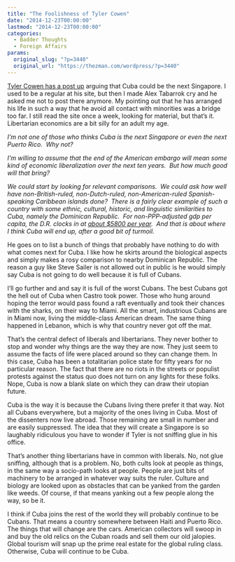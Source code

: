 ```yaml
---
title: "The Foolishness of Tyler Cowen"
date: "2014-12-23T00:00:00"
lastmod: "2014-12-23T00:00:00"
categories:
  - Badder Thoughts
  - Foreign Affairs
params:
  original_slug: "?p=3440"
  original_url: "https://thezman.com/wordpress/?p=3440"
---
```


<a
href="http://marginalrevolution.com/marginalrevolution/2014/12/how-much-economic-potential-does-cuba-have.html"
rel="noopener" target="_blank">Tyler Cowen has a post up</a> arguing
that Cuba could be the next Singapore. I used to be a regular at his
site, but then I made Alex Tabarrok cry and he asked me not to post
there anymore. My pointing out that he has arranged his life in such a
way that he avoid all contact with minorities was a bridge too far. I
still read the site once a week, looking for material, but that’s it.
Libertarian economics are a bit silly for an adult my age.

*I’m not one of those who thinks Cuba is the next Singapore or even the
next Puerto Rico.  Why not?*

*I’m willing to assume that the end of the American embargo will mean
some kind of economic liberalization over the next ten years.  But how
much good will that bring?*

*We could start by looking for relevant comparisons.  We could ask how
well have non-British-ruled, non-Dutch-ruled, non-American-ruled
Spanish-speaking Caribbean islands done?  There is a fairly clear
example of such a country with some ethnic, cultural, historic, and
linguistic similarities to Cuba, namely the Dominican Republic.  For
non-PPP-adjusted gdp per capita, the D.R. clocks in at <a
href="http://en.wikipedia.org/wiki/List_of_countries_by_GDP_%28nominal%29_per_capita"
rel="noopener" target="_blank">about $5800 per year</a>.  And that is
about where I think Cuba will end up, after a good bit of turmoil.*

He goes on to list a bunch of things that probably have nothing to do
with what comes next for Cuba. I like how he skirts around the
biological aspects and simply makes a rosy comparison to nearby
Dominican Republic. The reason a guy like Steve Sailer is not allowed
out in public is he would simply say Cuba is not going to do well
because it is full of Cubans.

I’ll go further and and say it is full of the worst Cubans. The best
Cubans got the hell out of Cuba when Castro took power. Those who hung
around hoping the terror would pass found a raft eventually and took
their chances with the sharks, on their way to Miami. All the smart,
industrious Cubans are in Miami now, living the middle-class American
dream. The same thing happened in Lebanon, which is why that country
never got off the mat.

That’s the central defect of liberals and libertarians. They never
bother to stop and wonder why things are the way they are now. They just
seem to assume the facts of life were placed around so they can change
them. In this case, Cuba has been a totalitarian police state for fifty
years for no particular reason. The fact that there are no riots in the
streets or populist protests against the status quo does not turn on any
lights for these folks. Nope, Cuba is now a blank slate on which they
can draw their utopian future.

Cuba is the way it is because the Cubans living there prefer it that
way. Not all Cubans everywhere, but a majority of the ones living in
Cuba. Most of the dissenters now live abroad. Those remaining are small
in number and are easily suppressed. The idea that they will create a
Singapore is so laughably ridiculous you have to wonder if Tyler is not
sniffing glue in his office.

That’s another thing libertarians have in common with liberals. No, not
glue sniffing, although that is a problem. No, both cults look at people
as things, in the same way a socio-path looks at people. People are just
bits of machinery to be arranged in whatever way suits the ruler.
Culture and biology are looked upon as obstacles that can be yanked from
the garden like weeds. Of course, if that means yanking out a few people
along the way, so be it.

I think if Cuba joins the rest of the world they will probably continue
to be Cubans. That means a country somewhere between Haiti and Puerto
Rico. The things that will change are the cars. American collectors will
swoop in and buy the old relics on the Cuban roads and sell them our old
jalopies. Global tourism will snap up the prime real estate for the
global ruling class. Otherwise, Cuba will continue to be Cuba.
